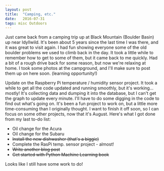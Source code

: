 ```yaml
---
layout: post
title:  "Camping, etc."
date:   2016-07-31
tags: misc Outdoors
---
```

Just came back from a camping trip up at Black Mountain (Boulder Basin) up near Idyllwild. It's been about 5 years since the last time I was there, and it was great to visit again. I had fun showing everyone some of the old boulder problems we used to climb back in the day. It took a little while to remember how to get to some of them, but it came back to me quickly. Had a bit of a rough drive back for some reason, but now we're relaxing at home. I took some photos at the campground, and I'll make sure to post them up on here soon. (learning opportunity!)

Update on the Raspberry Pi temperature / humidity sensor project. It took a while to get all the code updated and running smoothly, but it's working... mostly! It's collecting data and dumping it into the database, but I can't get the graph to update every minute. I'll have to do some digging in the code to find out what's going on. It's been a fun project to work on, but a little more time-consuming than I originally thought. I want to finish it off soon, so I can focus on some other projects, now that it's August. Here's what I got done from my last to-do list:
<ul>
  <li>Oil change for the Acura</li>
  <li>Oil change for the Subaru</li>
  <li><strike>Install the new dishwasher (that's a biggie)</strike></li>
  <li>Complete the RasPi temp. sensor project - almost!</li>
  <li><strike>Write another blog post</strike></li>
  <li><strike>Get started with Python Machine Learning book</strike></li>
</ul>

Looks like I still have some work to do! 
